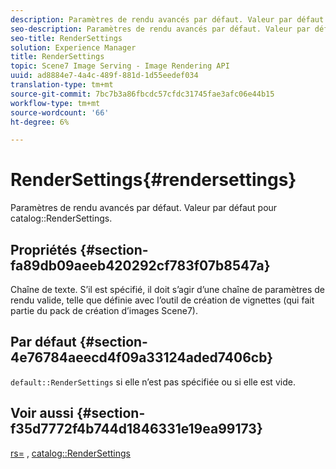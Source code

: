 ```yaml
---
description: Paramètres de rendu avancés par défaut. Valeur par défaut pour le catalogue RenderSettings.
seo-description: Paramètres de rendu avancés par défaut. Valeur par défaut pour le catalogue RenderSettings.
seo-title: RenderSettings
solution: Experience Manager
title: RenderSettings
topic: Scene7 Image Serving - Image Rendering API
uuid: ad8884e7-4a4c-489f-881d-1d55eedef034
translation-type: tm+mt
source-git-commit: 7bc7b3a86fbcdc57cfdc31745fae3afc06e44b15
workflow-type: tm+mt
source-wordcount: '66'
ht-degree: 6%

---
```



# RenderSettings{#rendersettings}

Paramètres de rendu avancés par défaut. Valeur par défaut pour catalog::RenderSettings.

## Propriétés {#section-fa89db09aeeb420292cf783f07b8547a}

Chaîne de texte. S’il est spécifié, il doit s’agir d’une chaîne de paramètres de rendu valide, telle que définie avec l’outil de création de vignettes (qui fait partie du pack de création d’images Scene7).

## Par défaut {#section-4e76784aeecd4f09a33124aded7406cb}

`default::RenderSettings` si elle n’est pas spécifiée ou si elle est vide.

## Voir aussi {#section-f35d7772f4b744d1846331e19ea99173}

[rs=](../../../../../ir-api/http-protocol/image-rendering-api-ref/c-ir-http-protocol-ref/c-ir-http-protocol-command-reference/r-ir-rs.md#reference-d20cefaaa6cd4f449d1591c87959b4cf) ,  [catalog::RenderSettings](../../../../../ir-api/material-cat/image-rendering-api-ref/c-ir-material-catalog/c-ir-attributes-reference/r-ir-rendersettings.md#reference-f3ae5e18095d40b2a8edef957dd82fbd)
